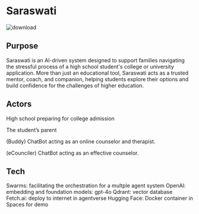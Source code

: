 # Saraswati
![download](https://github.com/user-attachments/assets/6359fec9-b784-45d5-a025-442cb8bd6b62)

## Purpose
Saraswati is an AI-driven system designed to support families navigating the stressful process of a high school student's college or university application. More than just an educational tool, Saraswati acts as a trusted mentor, coach, and companion, helping students explore their options and build confidence for the challenges of higher education.

## Actors
<Student> High school preparing for college admission

<Parent> The student’s parent

(Buddy) ChatBot acting as an online counselor and therapist.

(eCounciler) ChatBot acting as an effective counselor.

## Tech
Swarms: facilitating the orchestration for a multple agent system
OpenAI: embedding and foundation models: gpt-4o
Qdrant: vector database
Fetch.ai: deploy to internet in agentverse
Hugging Face: Docker container in Spaces for demo


